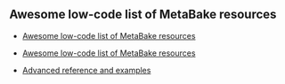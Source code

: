 
## Awesome low-code list of MetaBake resources

- <a href='http://github.com/MetaBake/_mbake/tree/master/awesomeReference' target='_blank'>Awesome low-code list of MetaBake resources</a>


- <a href='http://github.com/MetaBake/_mbake/tree/master/awesomeReference' target='_blank'>Awesome low-code list of MetaBake resources</a>

- [Advanced reference and examples](http://github.com/MetaBake/Meta/tree/master/advancedReference)
